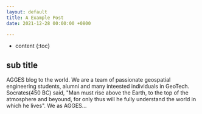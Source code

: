 ```yaml
---
layout: default
title: A Example Post
date: 2021-12-28 00:00:00 +0800

---
```



* content
{:toc}

## sub title

AGGES blog to the world. We are a team of passionate geospatial engineering students, alumni and many inteested individuals in GeoTech. Socrates(450 BC) said,  "Man must rise above the Earth, to the top of the atmosphere and beyound, for only thus will he fully understand the world in which he lives". We as AGGES...